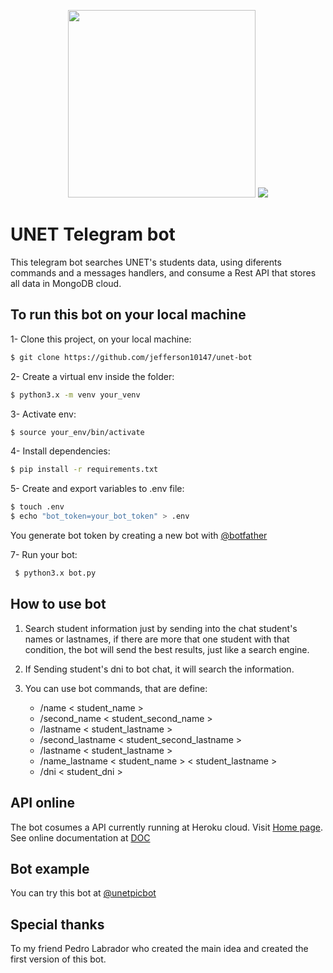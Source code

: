 <p align="center">
  <img  src="https://miro.medium.com/max/400/1*L-rBBZXiYJQyNR3kr8xFTw.png"  height="300">
  <img src="https://upload.wikimedia.org/wikipedia/commons/9/96/Logo-unet_sin_texto_azul.png">
</p>

# UNET Telegram bot 

This telegram bot searches UNET's students data, using diferents commands and a messages handlers, and consume a Rest API that stores all data in MongoDB cloud.

## To run this bot on your local machine

1- Clone this project, on your local machine:
```bash
$ git clone https://github.com/jefferson10147/unet-bot
```
2- Create a virtual env inside the folder:
```bash
$ python3.x -m venv your_venv
```
3- Activate env:
```bash
$ source your_env/bin/activate
```
4- Install dependencies:
```bash
$ pip install -r requirements.txt
```
5- Create and export variables to .env file:
```bash
$ touch .env
$ echo "bot_token=your_bot_token" > .env 
```
You generate bot token by creating a new bot with [@botfather](https://t.me/botfather)

7- Run your bot:
```bash
 $ python3.x bot.py
```

## How to use bot

1. Search student information just by sending into the chat student's names or lastnames, if there are more that one student with that condition, the bot will send the best results, just like a search engine.

2. If Sending student's dni to bot chat, it will search the information.

3. You can use bot commands, that are define:
    * /name < student_name >
    * /second_name < student_second_name >
    * /lastname < student_lastname >
    * /second_lastname < student_second_lastname >
    * /lastname < student_lastname >
    * /name_lastname < student_name > < student_lastname >
    * /dni < student_dni >

## API online

The bot cosumes a API currently running at Heroku cloud. Visit [Home page](https://unet-api.herokuapp.com). See online documentation at [DOC](https://documenter.getpostman.com/view/8771822/TWDUoxJ2#ac0a8fec-3882-40c9-b923-39e8509137fc)

## Bot example

You can try this bot at [@unetpicbot](https://telegram.me/unetpicbot)

## Special thanks

To my friend Pedro Labrador who created the main idea and created the first version of this bot.
